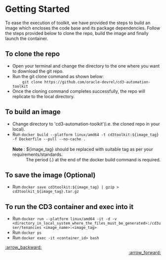 # Getting Started
To ease the execution of toolkit, we have provided the steps to build an image which encloses the code base and its package dependencies. Follow the steps provided below  to clone the repo, build the image and finally launch the container.
<br>

## To clone the repo
* Open your terminal and change the directory to the one where you want to download the git repo.
* Run the git clone command as shown below:<br/>
&nbsp; &nbsp; &nbsp; &nbsp; ```git clone https://github.com/oracle-devrel/cd3-automation-toolkit```
* Once the cloning command completes successfully, the repo will replicate to the local directory. 

## To build an image

* Change directory to 'cd3-automation-toolkit'(i.e. the cloned repo in your local).
* Run ```docker build --platform linux/amd64 -t cd3toolkit:${image_tag} -f Dockerfile --pull --no-cache .```<br/>
<br  /><b>Note</b> : ${image_tag} should be replaced with suitable tag as per your requirements/standards.
<br  />&nbsp; &nbsp; &nbsp; &nbsp; &nbsp; &nbsp;The period (.) at the end of the docker build command is required.

## To save the image (Optional)
* Run  ```docker save cd3toolkit:${image_tag} | gzip > cd3toolkit_${image_tag}.tar.gz```


## To run the CD3 container and exec into it
* Run  ```docker run --platform linux/amd64 -it -d -v <directory_in_local_system_where_the_files_must_be_generated>:/cd3user/tenancies <image_name>:<image_tag>```
* Run  ```docker ps```
* Run  ```docker exec -it <container_id> bash```

 <div align="left"><a href="/README.md#table-of-contents-bookmark">:arrow_backward:</a></div><div align="right"><a href="/cd3_automation_toolkit/documentation/user_guide/ConfiguringDockerContainer.md">:arrow_forward:</a></div>
